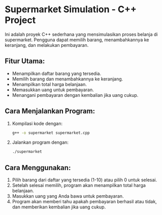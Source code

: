 # Supermarket Simulation - C++ Project

Ini adalah proyek C++ sederhana yang mensimulasikan proses belanja di supermarket. Pengguna dapat memilih barang, menambahkannya ke keranjang, dan melakukan pembayaran.

## Fitur Utama:
- Menampilkan daftar barang yang tersedia.
- Memilih barang dan menambahkannya ke keranjang.
- Menampilkan total harga belanjaan.
- Memasukkan uang untuk pembayaran.
- Menangani pembayaran dengan kembalian jika uang cukup.

## Cara Menjalankan Program:
1. Kompilasi kode dengan:
    ```bash
    g++ -o supermarket supermarket.cpp
    ```
2. Jalankan program dengan:
    ```bash
    ./supermarket
    ```

## Cara Menggunakan:
1. Pilih barang dari daftar yang tersedia (1-10) atau pilih 0 untuk selesai.
2. Setelah selesai memilih, program akan menampilkan total harga belanjaan.
3. Masukkan uang yang Anda bawa untuk pembayaran.
4. Program akan memberi tahu apakah pembayaran berhasil atau tidak, dan memberikan kembalian jika uang cukup.
